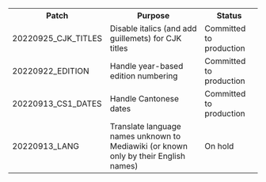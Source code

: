 <table>
<tr><th>Patch<th>Purpose<th>Status

<tr><td scope=row>
20220925_CJK_TITLES
<td>Disable italics (and add guillemets) for CJK titles
<td>Committed to production

<tr><td scope=row>
20220922_EDITION
<td>Handle year-based edition numbering
<td>Committed to production

<tr><td scope=row>
20220913_CS1_DATES
<td>Handle Cantonese dates
<td>Committed to production

<tr><td scope=row>
20220913_LANG
<td>Translate language names unknown to Mediawiki (or known only by their English names)
<td>On hold

</table>

